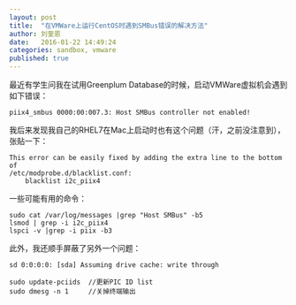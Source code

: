 ```yaml
---
layout: post
title:  "在VMWare上运行CentOS时遇到SMBus错误的解决方法"
author: 刘奎恩
date:   2016-01-22 14:49:24
categories: sandbox, vmware
published: true
---
```


最近有学生问我在试用Greenplum Database的时候，启动VMWare虚拟机会遇到如下错误：

```
piix4_smbus 0000:00:007.3: Host SMBus controller not enabled! 
```

我后来发现我自己的RHEL7在Mac上启动时也有这个问题（汗，之前没注意到），张贴一下：

```
This error can be easily fixed by adding the extra line to the bottom of
/etc/modprobe.d/blacklist.conf:
    blacklist i2c_piix4
```

一些可能有用的命令：

```
sudo cat /var/log/messages |grep "Host SMBus" -b5
lsmod | grep -i i2c_piix4
lspci -v |grep -i piix -b3
```

此外，我还顺手屏蔽了另外一个问题：

```
sd 0:0:0:0: [sda] Assuming drive cache: write through

sudo update-pciids  //更新PIC ID list
sudo dmesg -n 1     //关掉终端输出
```
